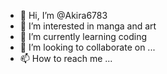 - 👋 Hi, I’m @Akira6783
- 👀 I’m interested in manga and art
- 🌱 I’m currently learning coding 
- 💞️ I’m looking to collaborate on ...
- 📫 How to reach me ...

<!---
Akira6783/Akira6783 is a ✨ special ✨ repository because its `README.md` (this file) appears on your GitHub profile.
You can click the Preview link to take a look at your changes.
--->
